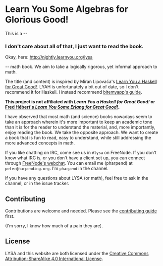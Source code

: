 # Learn You Some Algebras for Glorious Good!

This is a --

### I don't care about all of that, I just want to read the book.

Okay, here: http://nightly.learnyou.org/lysa

-- math book. We aim to take a logically rigorous, yet informal
approach to math.

The title (and content) is inspired by Miran Lipovača's
[Learn You a Haskell for Great Good!][lyah]. LYAH is unfortunately a bit
out of date, so I don't recommend it for Haskell. I instead recommend
[bitemyapp's guide][bmag].

**This project is not affiliated with *Learn You a Haskell for Great
Good!* or [Fred Hébert's *Learn You Some Erlang for Great Good!*][2].**

[lyah]: http://learnyouahaskell.com/
[bmag]: https://github.com/bitemyapp/learnhaskell
[webchat]: https://webchat.freenode.net/?channels=%23lysa

I have observed that most math (and science) books nowadays seem to take
an approach wherein it's more important to keep an academic tone than it
is for the reader to understand the material, and, more importantly,
enjoy reading the book. We take the opposite approach. We want to create
a book that is fun to read, easy to understand, while still addressing
the more advanced concepts in math.

If you like chatting on IRC, come see us in `#lysa` on FreeNode. If you
don't know what IRC is, or you don't have a client set up, you can
connect through [FreeNode's webchat][webchat]. You can email me
(pharpend) at `peter@harpending.org`. I'm `pharpend` in the channel.

If you have any questions about LYSA (or math), feel free to ask in the
channel, or in the issue tracker.

## Contributing

Contributions are welcome and needed. Please see the
[contributing guide](https://github.com/learnyou/lysa/blob/master/en/CONTRIBUTING.md)
first.

(I'm sorry, I know how much of a pain they are).

## License

LYSA and this website are both licensed under the 
[Creative Commons Attribution-ShareAlike 4.0 International License][1].

[1]: http://creativecommons.org/licenses/by-sa/4.0
[2]: http://learnyousomeerlang.com/

